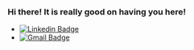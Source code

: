 ### Hi there! It is really good on having you here!
+ [![Linkedin Badge](https://img.shields.io/badge/-LinkedIn-blue?style=flat-square&logo=Linkedin&logoColor=white&link=https://www.linkedin.com/in/donato-notarnicola-netto/)](https://www.linkedin.com/in/donato-notarnicola-netto/) 
+ [![Gmail Badge](https://img.shields.io/badge/-Gmail-c14438?style=flat-square&logo=Gmail&logoColor=white&link=mailto:dnnetto@gmail.com)](mailto:dnnetto@gmail.com)

<!--
**dnnetto/dnnetto** is a ✨ _special_ ✨ repository because its `README.md` (this file) appears on your GitHub profile.

Here are some ideas to get you started:

- 🔭 I’m currently working on ...
- 🌱 I’m currently learning ...
- 👯 I’m looking to collaborate on ...
- 🤔 I’m looking for help with ...
- 💬 Ask me about ...
- 📫 How to reach me: ...
- 😄 Pronouns: ...
- ⚡ Fun fact: ...
-->
